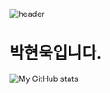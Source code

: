 ![header](https://capsule-render.vercel.app/api?type=waving&color=gradient&height=260&section=header&text=Welcome%20To%20My%20Page&fontSize=90&animation=fadeIn)
# 박현욱입니다.
![My GitHub stats](https://github-readme-stats.vercel.app/api?username=gusdnr1231&count_private=true)
